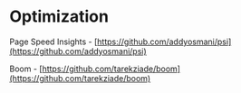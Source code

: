 # Optimization

Page Speed Insights - [https://github.com/addyosmani/psi](https://github.com/addyosmani/psi)

Boom - [https://github.com/tarekziade/boom](https://github.com/tarekziade/boom)
